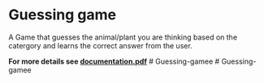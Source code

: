 # Guessing game

A Game that guesses the animal/plant you are thinking based on the catergory and learns the correct answer from the user.

**For more details see 
[documentation.pdf](https://github.com/abishek-bupathi/guessing-game/blob/master/documentation.pdf)**
#   G u e s s i n g - g a m e e  
 #   G u e s s i n g - g a m e e  
 